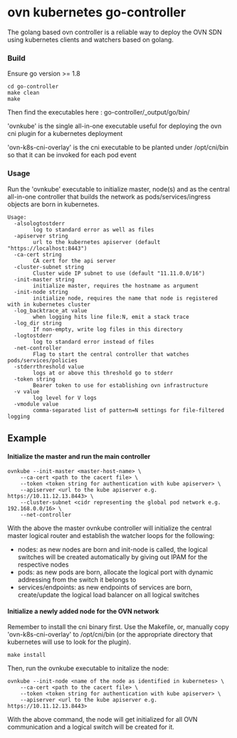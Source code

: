 # ovn kubernetes go-controller

The golang based ovn controller is a reliable way to deploy the OVN SDN using kubernetes clients and watchers based on golang. 

### Build

Ensure go version >= 1.8

```
cd go-controller
make clean
make
```

Then find the executables here : go-controller/_output/go/bin/

'ovnkube' is the single all-in-one executable useful for deploying the ovn cni plugin for a kubernetes deployment

'ovn-k8s-cni-overlay' is the cni executable to be planted under /opt/cni/bin so that it can be invoked for each pod event

### Usage

Run the 'ovnkube' executable to initialize master, node(s) and as the central all-in-one controller that builds the network as pods/services/ingress objects are born in kubernetes.

```
Usage:
  -alsologtostderr
    	log to standard error as well as files
  -apiserver string
    	url to the kubernetes apiserver (default "https://localhost:8443")
  -ca-cert string
    	CA cert for the api server
  -cluster-subnet string
    	Cluster wide IP subnet to use (default "11.11.0.0/16")
  -init-master string
    	initialize master, requires the hostname as argument
  -init-node string
    	initialize node, requires the name that node is registered with in kubernetes cluster
  -log_backtrace_at value
    	when logging hits line file:N, emit a stack trace
  -log_dir string
    	If non-empty, write log files in this directory
  -logtostderr
    	log to standard error instead of files
  -net-controller
    	Flag to start the central controller that watches pods/services/policies
  -stderrthreshold value
    	logs at or above this threshold go to stderr
  -token string
    	Bearer token to use for establishing ovn infrastructure
  -v value
    	log level for V logs
  -vmodule value
    	comma-separated list of pattern=N settings for file-filtered logging
```

## Example

#### Initialize the master and run the main controller

```
ovnkube --init-master <master-host-name> \
	--ca-cert <path to the cacert file> \
	--token <token string for authentication with kube apiserver> \
	--apiserver <url to the kube apiserver e.g. https://10.11.12.13.8443> \
	--cluster-subnet <cidr representing the global pod network e.g. 192.168.0.0/16> \
	--net-controller
```

With the above the master ovnkube controller will initialize the central master logical router and establish the watcher loops for the following:
 - nodes: as new nodes are born and init-node is called, the logical switches will be created automatically by giving out IPAM for the respective nodes
 - pods: as new pods are born, allocate the logical port with dynamic addressing from the switch it belongs to
 - services/endpoints: as new endpoints of services are born, create/update the logical load balancer on all logical switches


#### Initialize a newly added node for the OVN network

Remember to install the cni binary first. Use the Makefile, or, manually copy 'ovn-k8s-cni-overlay' to /opt/cni/bin (or the appropriate directory that kubernetes will use to look for the plugin).

```
make install
```

Then, run the ovnkube executable to initalize the node:

```
ovnkube --init-node <name of the node as identified in kubernetes> \
	--ca-cert <path to the cacert file> \
	--token <token string for authentication with kube apiserver> \
	--apiserver <url to the kube apiserver e.g. https://10.11.12.13.8443>
```

With the above command, the node will get initialized for all OVN communication and a logical switch will be created for it.
